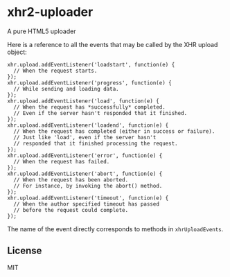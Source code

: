 # xhr2-uploader
A pure HTML5 uploader

Here is a reference to all the events that may be called by the XHR upload object:

    xhr.upload.addEventListener('loadstart', function(e) {
      // When the request starts.
    });
    xhr.upload.addEventListener('progress', function(e) {
      // While sending and loading data.
    });
    xhr.upload.addEventListener('load', function(e) {
      // When the request has *successfully* completed.
      // Even if the server hasn't responded that it finished.
    });
    xhr.upload.addEventListener('loadend', function(e) {
      // When the request has completed (either in success or failure).
      // Just like 'load', even if the server hasn't 
      // responded that it finished processing the request.
    });
    xhr.upload.addEventListener('error', function(e) {
      // When the request has failed.
    });
    xhr.upload.addEventListener('abort', function(e) {
      // When the request has been aborted. 
      // For instance, by invoking the abort() method.
    });
    xhr.upload.addEventListener('timeout', function(e) {
      // When the author specified timeout has passed 
      // before the request could complete.
    });
    
The name of the event directly corresponds to methods in `xhrUploadEvents`.

## License
MIT
